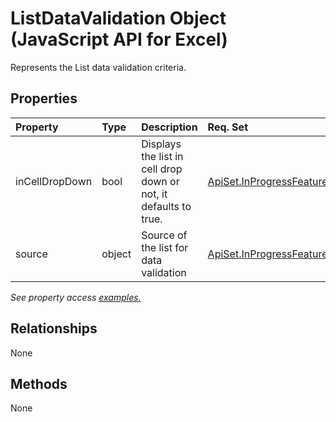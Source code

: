 # ListDataValidation Object (JavaScript API for Excel)

Represents the List data validation criteria.

## Properties

| Property	   | Type	|Description| Req. Set|
|:---------------|:--------|:----------|:----|
|inCellDropDown|bool|Displays the list in cell drop down or not, it defaults to true.|[ApiSet.InProgressFeatures.DataValidation](../requirement-sets/excel-api-requirement-sets.md)|
|source|object|Source of the list for data validation|[ApiSet.InProgressFeatures.DataValidation](../requirement-sets/excel-api-requirement-sets.md)|

_See property access [examples.](#property-access-examples)_

## Relationships
None


## Methods
None

